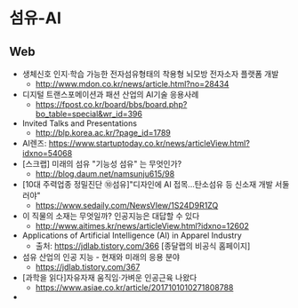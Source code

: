 # 섬유-AI

## Web
* 생체신호 인지·학습 가능한 전자섬유형태의 착용형 뇌모방 전자소자 플랫폼 개발
  - http://www.mdon.co.kr/news/article.html?no=28434
* 디지털 트랜스포메이션과 패션 산업의 AI기술 응용사례
  - https://fpost.co.kr/board/bbs/board.php?bo_table=special&wr_id=396
* Invited Talks and Presentations
  - http://blp.korea.ac.kr/?page_id=1789
* AI렌즈: https://www.startuptoday.co.kr/news/articleView.html?idxno=54068
* [스크랩] 미래의 섬유 "기능성 섬유" 는 무엇인가? 
  - http://blog.daum.net/namsunju615/98
* [10대 주력업종 정밀진단 ⑩섬유]"디자인에 AI 접목...탄소섬유 등 신소재 개발 서둘러야"
  - https://www.sedaily.com/NewsVIew/1S24D9R1ZQ
* 이 직물의 소재는 무엇일까? 인공지능은 대답할 수 있다
  - http://www.aitimes.kr/news/articleView.html?idxno=12602
* Applications of Artificial Intelligence (AI) in Apparel Industry
  - 출처: https://jdlab.tistory.com/366 [종달랩의 비공식 홈페이지]
* 섬유 산업의 인공 지능 - 현재와 미래의 응용 분야
  - https://jdlab.tistory.com/367
* [과학을 읽다]자유자재 움직임·가벼운 인공근육 나왔다
  - https://www.asiae.co.kr/article/2017101010271808788
* 
